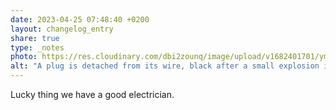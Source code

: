```yaml
---
date: 2023-04-25 07:48:40 +0200
layout: changelog_entry
share: true
type: _notes
photo: https://res.cloudinary.com/dbi2zounq/image/upload/v1682401701/ymwpx5iqh4tz6tu4joi3.jpg
alt: "A plug is detached from its wire, black after a small explosion in the electric circuit."
---
```

Lucky thing we have a good electrician. 

